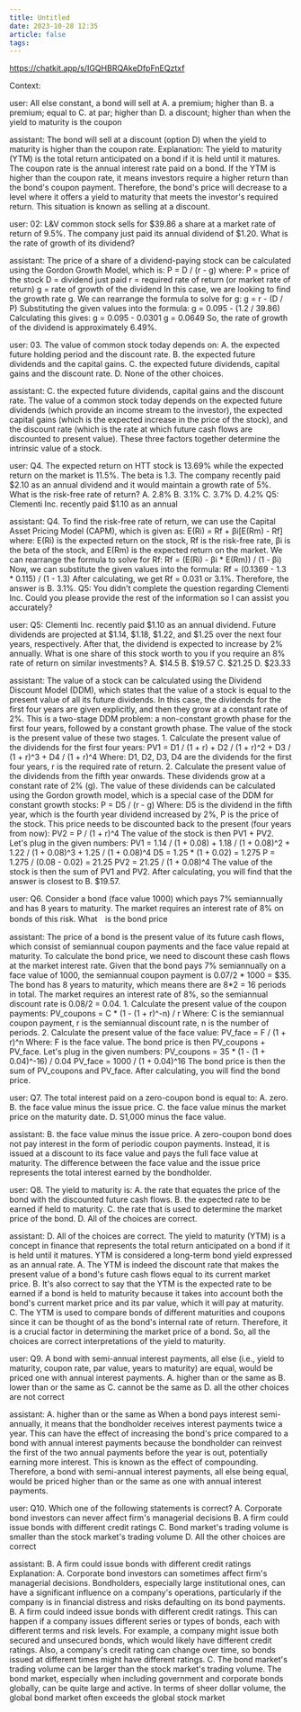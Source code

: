 ```yaml
---
title: Untitled
date: 2023-10-28 12:35
article: false
tags: 
---
```


https://chatkit.app/s/IGQHBRQAkeDfpFnEQztxf

Context:

user: All else constant, a bond will sell at A. a premium; higher than B. a premium; equal to C. at par; higher than D. a discount; higher than when the yield to maturity is the coupon

assistant: The bond will sell at a discount (option D) when the yield to maturity is higher than the coupon rate. Explanation: The yield to maturity (YTM) is the total return anticipated on a bond if it is held until it matures. The coupon rate is the annual interest rate paid on a bond. If the YTM is higher than the coupon rate, it means investors require a higher return than the bond's coupon payment. Therefore, the bond's price will decrease to a level where it offers a yield to maturity that meets the investor's required return. This situation is known as selling at a discount.

user: 02: L&V common stock sells for $39.86 a share at a market rate of return of 9.5%. The company just paid its annual dividend of $1.20. What is the rate of growth of its dividend?

assistant: The price of a share of a dividend-paying stock can be calculated using the Gordon Growth Model, which is: P = D / (r - g) where: P = price of the stock D = dividend just paid r = required rate of return (or market rate of return) g = rate of growth of the dividend In this case, we are looking to find the growth rate g. We can rearrange the formula to solve for g: g = r - (D / P) Substituting the given values into the formula: g = 0.095 - (1.2 / 39.86) Calculating this gives: g = 0.095 - 0.0301 g = 0.0649 So, the rate of growth of the dividend is approximately 6.49%.

user: 03. The value of common stock today depends on: A. the expected future holding period and the discount rate. B. the expected future dividends and the capital gains. C. the expected future dividends, capital gains and the discount rate. D. None of the other choices.

assistant: C. the expected future dividends, capital gains and the discount rate. The value of a common stock today depends on the expected future dividends (which provide an income stream to the investor), the expected capital gains (which is the expected increase in the price of the stock), and the discount rate (which is the rate at which future cash flows are discounted to present value). These three factors together determine the intrinsic value of a stock.

user: Q4. The expected return on HTT stock is 13.69% while the expected return on the market is 11.5%. The beta is 1.3. The company recently paid $2.10 as an annual dividend and it would maintain a growth rate of 5%. What is the risk-free rate of return? A. 2.8% B. 3.1% C. 3.7% D. 4.2% Q5: Clementi Inc. recently paid $1.10 as an annual

assistant: Q4. To find the risk-free rate of return, we can use the Capital Asset Pricing Model (CAPM), which is given as: E(Ri) = Rf + βi[E(Rm) - Rf] where: E(Ri) is the expected return on the stock, Rf is the risk-free rate, βi is the beta of the stock, and E(Rm) is the expected return on the market. We can rearrange the formula to solve for Rf: Rf = (E(Ri) - βi * E(Rm)) / (1 - βi) Now, we can substitute the given values into the formula: Rf = (0.1369 - 1.3 * 0.115) / (1 - 1.3) After calculating, we get Rf = 0.031 or 3.1%. Therefore, the answer is B. 3.1%. Q5: You didn't complete the question regarding Clementi Inc. Could you please provide the rest of the information so I can assist you accurately?

user: Q5: Clementi Inc. recently paid $1.10 as an annual dividend. Future dividends are projected at $1.14, $1.18, $1.22, and $1.25 over the next four years, respectively. After that, the dividend is expected to increase by 2% annually. What is one share of this stock worth to you if you require an 8% rate of return on similar investments? A. $14.5 B. $19.57 C. $21.25 D. $23.33

assistant: The value of a stock can be calculated using the Dividend Discount Model (DDM), which states that the value of a stock is equal to the present value of all its future dividends. In this case, the dividends for the first four years are given explicitly, and then they grow at a constant rate of 2%. This is a two-stage DDM problem: a non-constant growth phase for the first four years, followed by a constant growth phase. The value of the stock is the present value of these two stages. 1. Calculate the present value of the dividends for the first four years: PV1 = D1 / (1 + r) + D2 / (1 + r)^2 + D3 / (1 + r)^3 + D4 / (1 + r)^4 Where: D1, D2, D3, D4 are the dividends for the first four years, r is the required rate of return. 2. Calculate the present value of the dividends from the fifth year onwards. These dividends grow at a constant rate of 2% (g). The value of these dividends can be calculated using the Gordon growth model, which is a special case of the DDM for constant growth stocks: P = D5 / (r - g) Where: D5 is the dividend in the fifth year, which is the fourth year dividend increased by 2%, P is the price of the stock. This price needs to be discounted back to the present (four years from now): PV2 = P / (1 + r)^4 The value of the stock is then PV1 + PV2. Let's plug in the given numbers: PV1 = 1.14 / (1 + 0.08) + 1.18 / (1 + 0.08)^2 + 1.22 / (1 + 0.08)^3 + 1.25 / (1 + 0.08)^4 D5 = 1.25 * (1 + 0.02) = 1.275 P = 1.275 / (0.08 - 0.02) = 21.25 PV2 = 21.25 / (1 + 0.08)^4 The value of the stock is then the sum of PV1 and PV2. After calculating, you will find that the answer is closest to B. $19.57.

user: Q6. Consider a bond (face value 1000) which pays 7% semiannually and has 8 years to maturity. The market requires an interest rate of 8% on bonds of this risk. What　is the bond price

assistant: The price of a bond is the present value of its future cash flows, which consist of semiannual coupon payments and the face value repaid at maturity. To calculate the bond price, we need to discount these cash flows at the market interest rate. Given that the bond pays 7% semiannually on a face value of 1000, the semiannual coupon payment is 0.07/2 * 1000 = $35. The bond has 8 years to maturity, which means there are 8*2 = 16 periods in total. The market requires an interest rate of 8%, so the semiannual discount rate is 0.08/2 = 0.04. 1. Calculate the present value of the coupon payments: PV_coupons = C * (1 - (1 + r)^-n) / r Where: C is the semiannual coupon payment, r is the semiannual discount rate, n is the number of periods. 2. Calculate the present value of the face value: PV_face = F / (1 + r)^n Where: F is the face value. The bond price is then PV_coupons + PV_face. Let's plug in the given numbers: PV_coupons = 35 * (1 - (1 + 0.04)^-16) / 0.04 PV_face = 1000 / (1 + 0.04)^16 The bond price is then the sum of PV_coupons and PV_face. After calculating, you will find the bond price.

user: Q7. The total interest paid on a zero-coupon bond is equal to: A. zero. B. the face value minus the issue price. C. the face value minus the market price on the maturity date. D. S1,000 minus the face value.

assistant: B. the face value minus the issue price. A zero-coupon bond does not pay interest in the form of periodic coupon payments. Instead, it is issued at a discount to its face value and pays the full face value at maturity. The difference between the face value and the issue price represents the total interest earned by the bondholder.

user: Q8. The yield to maturity is: A. the rate that equates the price of the bond with the discounted future cash flows. B. the expected rate to be earned if held to maturity. C. the rate that is used to determine the market price of the bond. D. All of the choices are correct.

assistant: D. All of the choices are correct. The yield to maturity (YTM) is a concept in finance that represents the total return anticipated on a bond if it is held until it matures. YTM is considered a long-term bond yield expressed as an annual rate. A. The YTM is indeed the discount rate that makes the present value of a bond's future cash flows equal to its current market price. B. It's also correct to say that the YTM is the expected rate to be earned if a bond is held to maturity because it takes into account both the bond's current market price and its par value, which it will pay at maturity. C. The YTM is used to compare bonds of different maturities and coupons since it can be thought of as the bond's internal rate of return. Therefore, it is a crucial factor in determining the market price of a bond. So, all the choices are correct interpretations of the yield to maturity.

user: Q9. A bond with semi-annual interest payments, all else (i.e., yield to maturity, coupon rate, par value, years to maturity) are equal, would be priced one with annual interest payments. A. higher than or the same as B. lower than or the same as C. cannot be the same as D. all the other choices are not correct

assistant: A. higher than or the same as When a bond pays interest semi-annually, it means that the bondholder receives interest payments twice a year. This can have the effect of increasing the bond's price compared to a bond with annual interest payments because the bondholder can reinvest the first of the two annual payments before the year is out, potentially earning more interest. This is known as the effect of compounding. Therefore, a bond with semi-annual interest payments, all else being equal, would be priced higher than or the same as one with annual interest payments.

user: Q10. Which one of the following statements is correct? A. Corporate bond investors can never affect firm's managerial decisions B. A firm could issue bonds with different credit ratings C. Bond market's trading volume is smaller than the stock market's trading volume D. All the other choices are correct

assistant: B. A firm could issue bonds with different credit ratings Explanation: A. Corporate bond investors can sometimes affect firm's managerial decisions. Bondholders, especially large institutional ones, can have a significant influence on a company's operations, particularly if the company is in financial distress and risks defaulting on its bond payments. B. A firm could indeed issue bonds with different credit ratings. This can happen if a company issues different series or types of bonds, each with different terms and risk levels. For example, a company might issue both secured and unsecured bonds, which would likely have different credit ratings. Also, a company's credit rating can change over time, so bonds issued at different times might have different ratings. C. The bond market's trading volume can be larger than the stock market's trading volume. The bond market, especially when including government and corporate bonds globally, can be quite large and active. In terms of sheer dollar volume, the global bond market often exceeds the global stock market